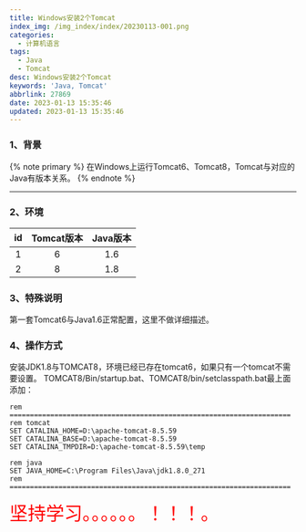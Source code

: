 ```yaml
---
title: Windows安装2个Tomcat
index_img: /img_index/index/20230113-001.png
categories:
  - 计算机语言
tags:
  - Java
  - Tomcat
desc: Windows安装2个Tomcat
keywords: 'Java, Tomcat'
abbrlink: 27869
date: 2023-01-13 15:35:46
updated: 2023-01-13 15:35:46
---
```




### 1、背景
{% note primary %}
在Windows上运行Tomcat6、Tomcat8，Tomcat与对应的Java有版本关系。
{% endnote %}


<!--more-->
<hr />


### 2、环境

| id  | Tomcat版本 | Java版本 |
|:---:|:----------:|:--------:|
|  1  |     6      |   1.6    |
|  2  |     8      |   1.8    |

### 3、特殊说明

第一套Tomcat6与Java1.6正常配置，这里不做详细描述。

### 4、操作方式

安装JDK1.8与TOMCAT8，环境已经已存在tomcat6，如果只有一个tomcat不需要设置。
TOMCAT8/Bin/startup.bat、TOMCAT8/bin/setclasspath.bat最上面添加：

```
rem =====================================================================
rem tomcat
SET CATALINA_HOME=D:\apache-tomcat-8.5.59
SET CATALINA_BASE=D:\apache-tomcat-8.5.59
SET CATALINA_TMPDIR=D:\apache-tomcat-8.5.59\temp

rem java
SET JAVA_HOME=C:\Program Files\Java\jdk1.8.0_271
rem =====================================================================
```

<font color='red' size=6.5>坚持学习。。。。。。！！！。</font>
